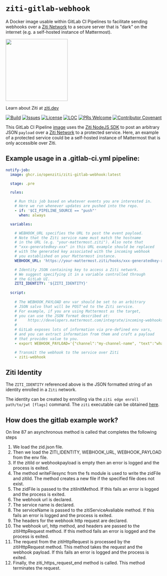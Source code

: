 `ziti-gitlab-webhook`
=====================

A Docker image usable within GitLab CI Pipelines to facilitate sending webhooks over a [Ziti Network](https://ziti.dev/about) to a secure server that is "dark" on the internet (e.g. a self-hosted instance of Mattermost).

<img src="https://ziti.dev/wp-content/uploads/2020/02/ziti.dev_.logo_.png" width="200" />

Learn about Ziti at [ziti.dev](https://ziti.dev)


[![Build](https://github.com/openziti/ziti-gitlab-webhook/workflows/Build/badge.svg?branch=main)]()
[![Issues](https://img.shields.io/github/issues-raw/openziti/ziti-http-agent)]()
[![License](https://img.shields.io/badge/License-Apache%202.0-blue.svg)](https://opensource.org/licenses/Apache-2.0)
[![LOC](https://img.shields.io/tokei/lines/github/openziti/ziti-gitlab-webhook)]()
[![PRs Welcome](https://img.shields.io/badge/PRs-welcome-brightgreen.svg?style=rounded)](CONTRIBUTING.md)
[![Contributor Covenant](https://img.shields.io/badge/Contributor%20Covenant-v2.0%20adopted-ff69b4.svg)](CODE_OF_CONDUCT.md)



This GitLab CI Pipeline [image](https://github.com/orgs/openziti/packages/container/package/ziti-gitlab-webhook) uses the [Ziti NodeJS SDK](https://github.com/openziti/ziti-sdk-nodejs) to post an arbitrary JSON `payload` over a [Ziti Network](https://ziti.dev/about) to a protected service.  Here, an example of a protected service could be a self-hosted instance of Mattermost that is only accessible over Ziti.

## Example usage in a .gitlab-ci.yml pipeline:
```yml
notify-job:
  image: ghcr.io/openziti/ziti-gitlab-webhook:latest

  stage: .pre

  rules:

    # Run this job based on whatever events you are interested in. 
    # Here we run whenever updates are pushed into the repo.
    - if: '$CI_PIPELINE_SOURCE == "push"'
      when: always

  variables:

    # WEBHOOK_URL specifies the URL to post the event payload.
    # Note that the Ziti service name must match the hostname
    # in the URL (e.g. "your-mattermost.ziti"). Also note that
    # "xxx-generatedkey-xxx" in this URL example should be replaced
    # with the generated key associated with the incoming webhook
    # you established on your Mattermost instance.
    WEBHOOK_URL: 'https://your-mattermost.ziti/hooks/xxx-generatedkey-xxx'

    # Identity JSON containing key to access a Ziti network.
    # We suggest specifying it in a variable controlled through
    # the GitLab UI.
    ZITI_IDENTITY: '${ZITI_IDENTITY}'
  
  script:
  
    # The WEBHOOK_PAYLOAD env var should be set to an arbitrary
    # JSON salvo that will be POST'ed to the Ziti service.
    # For example, if you are using Mattermost as the target,
    # you can use the JSON format described at: 
    #     https://developers.mattermost.com/integrate/incoming-webhooks/
    #
    # GitLab exposes lots of information via pre-defined env vars,
    # and you can extract information from them and craft a payload
    # that provides value to you.
    - export WEBHOOK_PAYLOAD='{"channel":"my-channel-name", "text":"whatever text your script want to set"}'

    # Transmit the webhook to the service over Ziti
    - ziti-webhook
```
## Ziti Identity

The `ZITI_IDENTITY` referenced above is the JSON formatted string of an identity enrolled  in a `Ziti` network.

The identity can be created by enrolling via the `ziti edge enroll path/to/jwt [flags]` command.  The `ziti` executable can be obtained [here](https://github.com/openziti/ziti/releases/latest).

## How does the gitlab example work?

On line 87 an asynchronous method is called that completes the following steps
1. We load the zid.json file.
2. Then we load the ZITI_IDENTITY, WEBHOOK_URL, WEBHOOK_PAYLOAD from the env file.
3. If the zitiId or webhookpayload is empty then an error is logged and the process is exited.
4. The method writeFilesync from the fs module is used to write the zidFile and zitiId. The method creates a new file if the specified file does not exist. 
5. The zidFile is passed to the zitiInitMethod. If this fails an error is logged and the process is exited.
6. The webhook url is declared.
7. The service name is declared.
7. The serviceName is passed to the zitiServiceAvaliable method. If this fails an error is logged and the process is exited.
8. The headers for the webhook http request are declared. 
9. The webhook url, http method, and headers are passed to the zitiHttpRequest method. If this method fails an error is logged and the process is exited. 
10. The request from the zitiHttpRequest is processed by the zitiHttpRequest method. This method takes the request and the webhook payload. If this fails an error is logged and the process is exited.
11. Finally, the ziti_https_request_end method is called. This method terminates the request.

